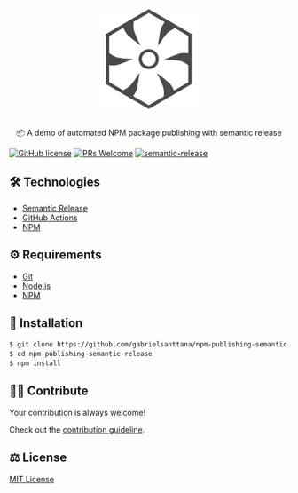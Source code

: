 <div align="center" style="margin-bottom: 30px">
  <img src="./.github/semantic-release.png" alt="npm-publishing-semantic-release" width="180" />
</div>

<p align="center">📦 A demo of automated NPM package publishing with semantic release</p>

[![GitHub license](https://img.shields.io/badge/license-MIT-blue.svg)](https://github.com/gabrielsanttana/npm-publishing-semantic-release/blob/master/LICENSE)
[![PRs Welcome](https://img.shields.io/badge/PRs-welcome-brightgreen.svg)](https://github.com/gabrielsanttana/npm-publishing-semantic-release/blob/main/CONTRIBUTING.md)
[![semantic-release](https://img.shields.io/badge/%20%20%F0%9F%93%A6%F0%9F%9A%80-semantic--release-e10079.svg)](https://github.com/semantic-release/semantic-release)
## 🛠️ Technologies

<ul>
  <li><a href="https://github.com/semantic-release/semantic-release">Semantic Release</a></li>
  <li><a href="https://docs.github.com/en/actions">GitHub Actions</a></li>
  <li><a href="https://www.npmjs.com/">NPM</a></li>
</ul>

## ⚙️ Requirements

<ul>
  <li><a href="https://git-scm.com/">Git</a></li>
  <li><a href="https://nodejs.org/en/">Node.js</a></li>
  <li><a href="https://www.npmjs.com/">NPM</a></li>
</ul>
</ul>

## 🚀 Installation

```bash
$ git clone https://github.com/gabrielsanttana/npm-publishing-semantic-release
$ cd npm-publishing-semantic-release
$ npm install
```

## 💁🏽 Contribute

Your contribution is always welcome!

Check out the [contribution guideline](https://github.com/gabrielsanttana/npm-publishing-semantic-release/blob/main/CONTRIBUTING.md).

## ⚖️ License

[MIT License](https://github.com/gabrielsanttana/npm-publishing-semantic-release/blob/main/LICENSE)
